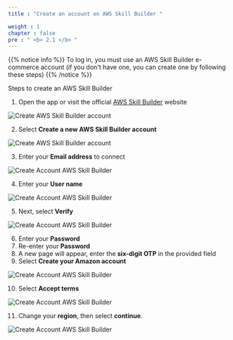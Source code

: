 ```yaml
---
title : "Create an account on AWS Skill Builder "

weight : 1
chapter : false
pre : " <b> 2.1 </b> "
---
```

{{% notice info %}}
To log in, you must use an AWS Skill Builder e-commerce account (if you don't have one, you can create one by following these steps)
{{% /notice %}}

Steps to create an AWS Skill Builder

1. Open the app or visit the official [AWS Skill Builder](https://explore.skillbuilder.aws/learn) website

![Create AWS Skill Builder account](/images/2.prerequisite/2.1-Createanaccountonawsskillbuilder/01-createAWSskillbuilder.png?width=90pc)

2. Select **Create a new AWS Skill Builder account**

![Create AWS Skill Builder account](/images/2.prerequisite/2.1-createanaccountonawsskillbuilder/02-createAWSskillbuilder.png?width=90pc)

3. Enter your **Email address** to connect

![Create Account AWS Skill Builder](/images/2.prerequisite/2.1-createanaccountonawsskillbuilder/03-createAWSskillbuilder.png?width=90pc)

4. Enter your **User name**

![Create Account AWS Skill Builder](/images/2.prerequisite/2.1-createanaccountonawsskillbuilder/04-createAWSskillbuilder.png?width=90pc)

5. Next, select **Verify**

![Create Account AWS Skill Builder](/images/2.prerequisite/2.1-createanaccountonawsskillbuilder/05-createAWSskillbuilder.png?width=90pc)

6. Enter your **Password**  
7. Re-enter your **Password**  
8. A new page will appear, enter the **six-digit OTP** in the provided field  
9. Select **Create your Amazon account**

![Create Account AWS Skill Builder](/images/2.prerequisite/2.1-createanaccountonawsskillbuilder/06.1-createAWSskillbuilder.png?width=90pc)

10. Select **Accept terms**

![Create Account AWS Skill Builder](/images/2.prerequisite/2.1-createanaccountonawsskillbuilder/07-createAWSskillbuilder.png?width=90pc)

11. Change your **region**, then select **continue**.

![Create Account AWS Skill Builder](/images/2.prerequisite/2.1-createanaccountonawsskillbuilder/08-createAWSskillbuilder.png?width=90pc)

